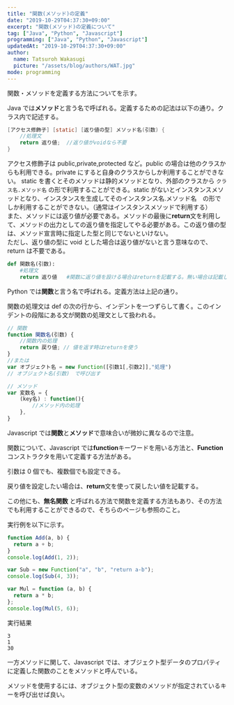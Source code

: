 ```yaml
---
title: "関数(メソッド)の定義"
date: "2019-10-29T04:37:30+09:00"
excerpt: "関数(メソッド)の定義について"
tag: ["Java", "Python", "Javascript"]
programming: ["Java", "Python", "Javascript"]
updatedAt: "2019-10-29T04:37:30+09:00"
author:
  name: Tatsuroh Wakasugi
  picture: "/assets/blog/authors/WAT.jpg"
mode: programming
---
```


関数・メソッドを定義する方法についてを示す。

<div class="note_content_by_programming_language" id="note_content_Java">

Java では**メソッド**と言う名で呼ばれる。定義するための記法は以下の通り。クラス内で記述する。

```java
[アクセス修飾子] [static] [返り値の型] メソッド名(引数) {
    //処理文
    return 返り値;  //返り値がvoidなら不要
}
```

アクセス修飾子は public,private,protected など。public の場合は他のクラスからも利用できる。private にすると自身のクラスからしか利用することができない。
static を書くとそのメソッドは静的メソッドとなり、外部のクラスから `クラス名.メソッド名` の形で利用することができる。static がないとインスタンスメソッドとなり、インスタンスを生成してそのインスタンス名.メソッド名　の形でしか利用することができない。（通常はインスタンスメソッドで利用する）  
また、メソッドには返り値が必要である。メソッドの最後に**return**文を利用して、メソッドの出力としての返り値を指定してやる必要がある。この返り値の型は、メソッド宣言時に指定した型と同じでないといけない。  
ただし、返り値の型に void とした場合は返り値がないと言う意味なので、return は不要である。

</div>
<div class="note_content_by_programming_language" id="note_content_Python">

```python
def 関数名(引数):
    #処理文
    return 返り値   #関数に返り値を設ける場合はreturnを記載する。無い場合は記載しなくて良い。
```

Python では**関数**と言う名で呼ばれる。定義方法は上記の通り。

関数の処理文は def の次の行から、インデントを一つずらして書く。このインデントの段階にある文が関数の処理文として扱われる。

</div>
<div class="note_content_by_programming_language" id="note_content_Javascript">

```javascript
// 関数
function 関数名(引数) {
    //関数内の処理
    return 戻り値; // 値を返す時はreturnを使う
}
//または
var オブジェクト名 = new Function([引数1[,引数2]],"処理")
// オブジェクト名(引数)　で呼び出す

// メソッド
var 変数名 = {
    (key名) : function(){
        //メソッド内の処理
    },
}
```

Javascript では**関数**と**メソッド**で意味合いが微妙に異なるので注意。

関数について、Javascript では**function**キーワードを用いる方法と、**Function**コンストラクタを用いて定義する方法がある。

引数は 0 個でも、複数個でも設定できる。

戻り値を設定したい場合は、**return**文を使って戻したい値を記載する。

この他にも、**無名関数** と呼ばれる方法で関数を定義する方法もあり、その方法でも利用することができるので、そちらのページも参照のこと。

実行例を以下に示す。

```javascript
function Add(a, b) {
  return a + b;
}
console.log(Add(1, 2));

var Sub = new Function("a", "b", "return a-b");
console.log(Sub(4, 3));

var Mul = function (a, b) {
  return a * b;
};
console.log(Mul(5, 6));
```

実行結果

```
3
1
30
```

一方メソッドに関して、Javascript では、オブジェクト型データのプロパティに定義した関数のことをメソッドと呼んでいる。

メソッドを使用するには、オブジェクト型の変数のメソッドが指定されているキーを呼び出せば良い。

</div>
